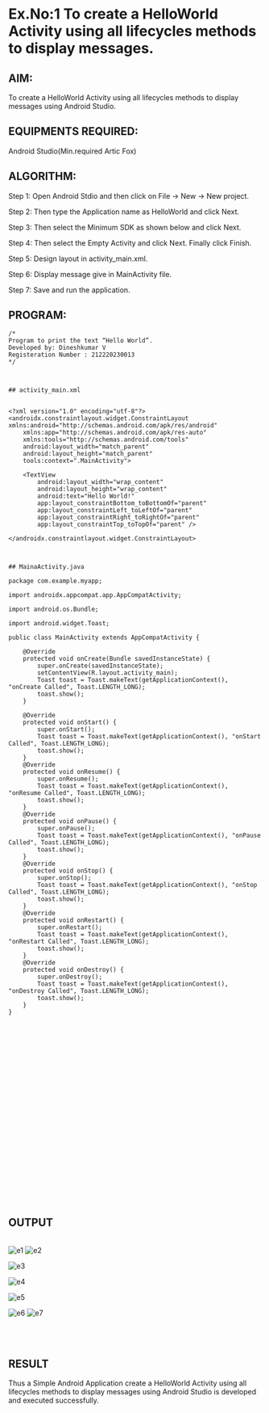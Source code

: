# Ex.No:1 To create a HelloWorld Activity using all lifecycles methods to display messages.


## AIM:

To create a HelloWorld Activity using all lifecycles methods to display messages using Android Studio.

## EQUIPMENTS REQUIRED:

Android Studio(Min.required Artic Fox)

## ALGORITHM:

Step 1: Open Android Stdio and then click on File -> New -> New project.

Step 2: Then type the Application name as HelloWorld and click Next. 

Step 3: Then select the Minimum SDK as shown below and click Next.

Step 4: Then select the Empty Activity and click Next. Finally click Finish.

Step 5: Design layout in activity_main.xml.

Step 6: Display message give in MainActivity file.

Step 7: Save and run the application.

## PROGRAM:
```
/*
Program to print the text “Hello World”.
Developed by: Dineshkumar V
Registeration Number : 212220230013
*/



## activity_main.xml


<?xml version="1.0" encoding="utf-8"?>
<androidx.constraintlayout.widget.ConstraintLayout xmlns:android="http://schemas.android.com/apk/res/android"
    xmlns:app="http://schemas.android.com/apk/res-auto"
    xmlns:tools="http://schemas.android.com/tools"
    android:layout_width="match_parent"
    android:layout_height="match_parent"
    tools:context=".MainActivity">

    <TextView
        android:layout_width="wrap_content"
        android:layout_height="wrap_content"
        android:text="Hello World!"
        app:layout_constraintBottom_toBottomOf="parent"
        app:layout_constraintLeft_toLeftOf="parent"
        app:layout_constraintRight_toRightOf="parent"
        app:layout_constraintTop_toTopOf="parent" />

</androidx.constraintlayout.widget.ConstraintLayout>



## MainaActivity.java

package com.example.myapp;

import androidx.appcompat.app.AppCompatActivity;

import android.os.Bundle;

import android.widget.Toast;

public class MainActivity extends AppCompatActivity {

    @Override
    protected void onCreate(Bundle savedInstanceState) {
        super.onCreate(savedInstanceState);
        setContentView(R.layout.activity_main);
        Toast toast = Toast.makeText(getApplicationContext(), "onCreate Called", Toast.LENGTH_LONG);
        toast.show();
    }

    @Override
    protected void onStart() {
        super.onStart();
        Toast toast = Toast.makeText(getApplicationContext(), "onStart Called", Toast.LENGTH_LONG);
        toast.show();
    }
    @Override
    protected void onResume() {
        super.onResume();
        Toast toast = Toast.makeText(getApplicationContext(), "onResume Called", Toast.LENGTH_LONG);
        toast.show();
    }
    @Override
    protected void onPause() {
        super.onPause();
        Toast toast = Toast.makeText(getApplicationContext(), "onPause Called", Toast.LENGTH_LONG);
        toast.show();
    }
    @Override
    protected void onStop() {
        super.onStop();
        Toast toast = Toast.makeText(getApplicationContext(), "onStop Called", Toast.LENGTH_LONG);
        toast.show();
    }
    @Override
    protected void onRestart() {
        super.onRestart();
        Toast toast = Toast.makeText(getApplicationContext(), "onRestart Called", Toast.LENGTH_LONG);
        toast.show();
    }
    @Override
    protected void onDestroy() {
        super.onDestroy();
        Toast toast = Toast.makeText(getApplicationContext(), "onDestroy Called", Toast.LENGTH_LONG);
        toast.show();
    }
}




```
## <br/><br/><br/><br/><br/><br/><br/><br/><br/><br/><br/><br/><br/>OUTPUT


<br/>![e1](https://user-images.githubusercontent.com/75235789/165314366-5ee360f5-3c63-40f3-82e8-39cf8f2e6aee.jpg)
![e2](https://user-images.githubusercontent.com/75235789/165314361-4f9ff664-e72f-4ea2-b8ee-cad69e35c6ab.jpg)

![e3](https://user-images.githubusercontent.com/75235789/165314357-82b98ae8-5552-4cf2-a772-f1a89cf357ac.jpg)

![e4](https://user-images.githubusercontent.com/75235789/165314351-0e061938-05ca-49bd-a169-2443a28d9c44.jpg)

![e5](https://user-images.githubusercontent.com/75235789/165314338-c81e2e2d-91e7-4dd9-a104-5515713dee92.jpg)

![e6](https://user-images.githubusercontent.com/75235789/165314377-8aa0afb1-e24a-4020-a237-7a9b12d7e94a.jpg)
![e7](https://user-images.githubusercontent.com/75235789/165314370-fb3f1513-0fd9-4a35-aa6e-edd0684f765c.jpg)


## <br/><br/>RESULT
Thus a Simple Android Application create a HelloWorld Activity using all lifecycles methods to display messages using Android Studio is developed and executed successfully.

